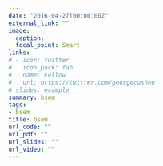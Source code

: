 ```yaml
---
date: "2016-04-27T00:00:00Z"
external_link: ""
image:
  caption: 
  focal_point: Smart
links:
# - icon: twitter
#   icon_pack: fab
#   name: Follow
#   url: https://twitter.com/georgecushen
# slides: example
summary: bsem
tags:
- bsem
title: bsem
url_code: ""
url_pdf: ""
url_slides: ""
url_video: ""
---
```


